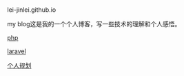 #
lei-jinlei.github.io

my blog这是我的一个个人博客，写一些技术的理解和个人感悟。

[php](/php.md)

[laravel](/php/laravel.md)

[个人规划](/个人笔记/2018规划.md)
